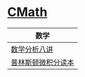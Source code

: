 # [CMath](http://cmath.cc)

| 数学                                                         |
| ------------------------------------------------------------ |
| [数学分析八讲](数学分析八讲%EF%BC%88修订版%EF%BC%89.pdf)     |
| [普林斯顿微积分读本](普林斯顿微积分读本%EF%BC%88修订版%EF%BC%89.pdf) |

